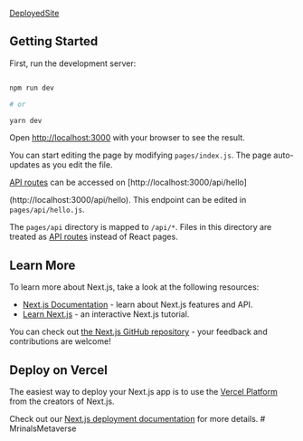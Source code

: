 [DeployedSite](https://64d907c3aee17330c78eff62--peppy-chimera-b2544c.netlify.app/)

##  Getting Started

First, run the development server:

```bash

npm run dev

# or

yarn dev
```


Open [http://localhost:3000](http://localhost:3000) with your browser to see the result.


You can start editing the page by modifying `pages/index.js`. The page auto-updates as you edit the file.


[API routes](https://nextjs.org/docs/api-routes/introduction) can be accessed on [http://localhost:3000/api/hello]

(http://localhost:3000/api/hello). This endpoint can be edited in `pages/api/hello.js`.


The  `pages/api` directory is mapped to  `/api/*`.  Files in this directory are treated as [API routes](https://nextjs.org/docs/api-routes/introduction) instead of React pages.


## Learn More


To learn more about Next.js, take a look at the following resources:

- [Next.js Documentation](https://nextjs.org/docs) - learn about Next.js features and API.
- [Learn Next.js](https://nextjs.org/learn) - an interactive Next.js tutorial.

You can check out [the Next.js GitHub repository](https://github.com/vercel/next.js/) - your feedback and contributions are welcome!


## Deploy on Vercel

The easiest way to deploy your Next.js app is to use the [Vercel Platform](https://vercel.com/new?utm_medium=default-template&filter=next.js&utm_source=create-next-app&utm_campaign=create-next-app-readme) from the creators of Next.js.

Check out our [Next.js deployment documentation](https://nextjs.org/docs/deployment) for more details.
#   M r i n a l s M e t a v e r s e 
 
 
